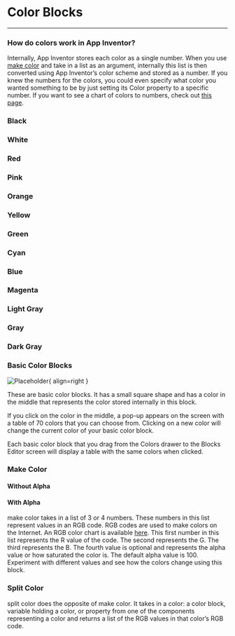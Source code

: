 <!--
  Copyright © 2013-2021 MIT, All rights reserved
  Released under the Apache License, Version 2.0
  http://www.apache.org/licenses/LICENSE-2.0
-->

# Color Blocks

---

### How do colors work in App Inventor?
Internally, App Inventor stores each color as a single number. When you use [make color](#make-color) and take in a list as an argument, internally this list is then converted using App Inventor’s color scheme and stored as a number. If you knew the numbers for the colors, you could even specify what color you wanted something to be by just setting its Color property to a specific number. If you want to see a chart of colors to numbers, check out [this page](http://appinventor.mit.edu/explore/app-inventor-color-chart).

### Black

<div id = "color_black" type = "ai-2-block"></div>

### White

<div id = "color_white" type = "ai-2-block"></div>

### Red

<div id = "color_red" type = "ai-2-block"></div>

### Pink

<div id = "color_pink" type = "ai-2-block"></div>

### Orange

<div id = "color_orange" type = "ai-2-block"></div>

### Yellow

<div id = "color_yellow" type = "ai-2-block"></div>

### Green

<div id = "color_green" type = "ai-2-block"></div>

### Cyan

<div id = "color_cyan" type = "ai-2-block"></div>

### Blue

<div id = "color_blue" type = "ai-2-block"></div>

### Magenta

<div id = "color_magenta" type = "ai-2-block"></div>

### Light Gray

<div id = "color_light_gray" type = "ai-2-block"></div>

### Gray

<div id = "color_gray" type = "ai-2-block"></div>

### Dark Gray

<div id = "color_dark_gray" type = "ai-2-block"></div>

### Basic Color Blocks

![Placeholder](http://ai2.appinventor.mit.edu/reference/blocks/images/colors/colorblock.gif){ align=right }

These are basic color blocks. It has a small square shape and has a color in the middle that represents the color stored internally in this block.

If you click on the color in the middle, a pop-up appears on the screen with a table of 70 colors that you can choose from. Clicking on a new color will change the current color of your basic color block.

Each basic color block that you drag from the Colors drawer to the Blocks Editor screen will display a table with the same colors when clicked.

### Make Color

#### Without Alpha
<div id = "color_make_color" type = "ai-2-default-block"></div>

#### With Alpha
<div id = "color_make_color_with_alpha" type = "ai-2-default-block"></div>

make color takes in a list of 3 or 4 numbers. These numbers in this list represent values in an RGB code. RGB codes are used to make colors on the Internet. An RGB color chart is available [here](https://sites.google.com/view/metricrat-ai2/scraps/android-and-html-colour-codes). This first number in this list represents the R value of the code. The second represents the G. The third represents the B. The fourth value is optional and represents the alpha value or how saturated the color is. The default alpha value is 100. Experiment with different values and see how the colors change using this block.

### Split Color

<div id = "color_split_color" type = "ai-2-block"></div>

split color does the opposite of make color. It takes in a color: a color block, variable holding a color, or property from one of the components representing a color and returns a list of the RGB values in that color’s RGB code.

